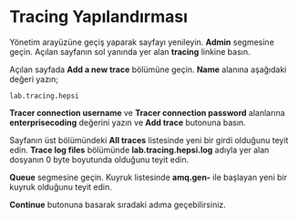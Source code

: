 # Tracing Yapılandırması

Yönetim arayüzüne geçiş yaparak sayfayı yenileyin. **Admin** segmesine geçin. Açılan sayfanın sol yanında yer alan **tracing** linkine basın.

Açılan sayfada **Add a new trace** bölümüne geçin. **Name** alanına aşağıdaki değeri yazın;

`lab.tracing.hepsi`

**Tracer connection username** ve **Tracer connection password** alanlarına **enterprisecoding** değerini yazın ve **Add trace** butonuna basın.

Sayfanın üst bölümündeki **All traces** listesinde yeni bir girdi olduğunu teyit edin. **Trace log files** bölümünde **lab.tracing.hepsi.log** adıyla yer alan dosyanın 0 byte boyutunda olduğunu teyit edin.

**Queue** segmesine geçin. Kuyruk listesinde **amq.gen-** ile başlayan yeni bir kuyruk olduğunu teyit edin.

**Continue** butonuna basarak sıradaki adıma geçebilirsiniz.